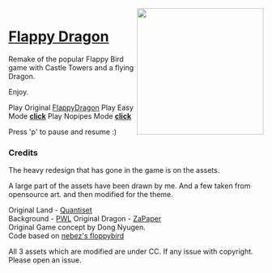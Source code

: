 <img src="assets/flappydragon_thumb.png" align="right" width="250">

# [Flappy Dragon](http://flappydragon.attim.in/)

Remake of the popular Flappy Bird game with Castle Towers and a flying Dragon.

Enjoy.

Play Original [FlappyDragon](https://flappydragon.attim.in/)
Play Easy Mode [**click**](https://flappydragon.attim.in/?easy)
Play Nopipes Mode [**click**](https://flappydragon.attim.in/?nopipes)

Press 'p' to pause and resume :)


### Credits
The heavy redesign that has gone in the game is on the assets.

A large part of the assets have been drawn by me. And a few taken from opensource art. and then modified for the theme.

Original Land - [Quantiset](https://opengameart.org/users/quantiset) <br/>
Background - [PWL](https://opengameart.org/users/pwl)
Original Dragon - [ZaPaper](https://opengameart.org/users/zapaper) <br/>
Original Game concept by Dong Nyugen. <br/>
Code based on [nebez's floppybird](https://github.com/nebez/floppybird) <br/>

All 3 assets which are modified are under CC. If any issue with copyright. Please open an issue.
